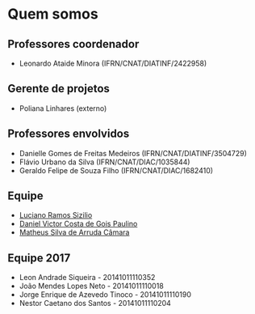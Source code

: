 # [](#title) Quem somos

## [](#header-2) Professores coordenador

- Leonardo Ataide Minora (IFRN/CNAT/DIATINF/2422958)


## [](#header-2) Gerente de projetos

- Poliana Linhares (externo)

## [](#header-2) Professores envolvidos

- Danielle Gomes de Freitas Medeiros (IFRN/CNAT/DIATINF/3504729)
- Flávio Urbano da Silva (IFRN/CNAT/DIAC/1035844)
- Geraldo Felipe de Souza Filho (IFRN/CNAT/DIAC/1682410)


## [](#header-2) Equipe 

- [Luciano Ramos Sizilio](http://github.com/LuSizilio)
- [Daniel Victor Costa de Gois Paulino](http://github.com/victordaniel102)
- [Matheus Silva de Arruda Câmara](http://github.com/MatSilvaC)


## [](#header-2) Equipe 2017

- Leon Andrade Siqueira - 20141011110352
- João Mendes Lopes Neto - 20141011110018
- Jorge Enrique de Azevedo Tinoco - 20141011110190
- Nestor Caetano dos Santos - 20141011110204

